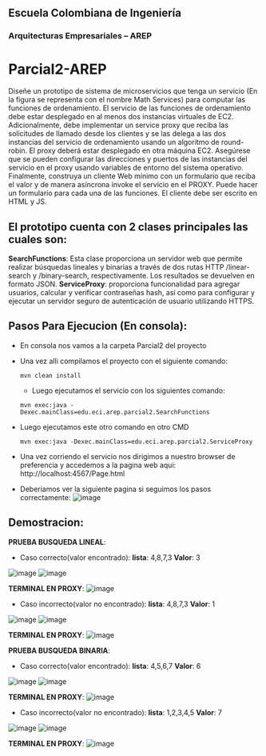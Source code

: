 ## Escuela Colombiana de Ingeniería
### Arquitecturas Empresariales – AREP
# Parcial2-AREP

Diseñe un prototipo de sistema de microservicios que tenga un servicio (En la figura se representa con el nombre Math Services) para computar las funciones de ordenamiento.  El servicio de las funciones de ordenamiento debe estar desplegado en al menos dos instancias virtuales de EC2. Adicionalmente, debe implementar un service proxy que reciba las solicitudes de llamado desde los clientes  y se las delega a las dos instancias del servicio de ordenamiento usando un algoritmo de round-robin. El proxy deberá estar desplegado en otra máquina EC2. Asegúrese que se pueden configurar las direcciones y puertos de las instancias del servicio en el proxy usando variables de entorno del sistema operativo.  Finalmente, construya un cliente Web mínimo con un formulario que reciba el valor y de manera asíncrona invoke el servicio en el PROXY. Puede hacer un formulario para cada una de las funciones. El cliente debe ser escrito en HTML y JS.

 ## El prototipo cuenta con 2 clases principales las cuales son:

  **SearchFunctions**: Esta clase proporciona un servidor web que permite realizar búsquedas lineales y binarias a través de dos rutas HTTP /linear-search y /binary-search, respectivamente. Los resultados se devuelven en formato JSON.
  **ServiceProxy**: proporciona funcionalidad para agregar usuarios, calcular y verificar contraseñas hash, así como para configurar y ejecutar un servidor seguro de autenticación de usuario utilizando HTTPS.

  ## Pasos Para Ejecucion (En consola):
  - En consola nos vamos a la carpeta Parcial2 del proyecto
- Una vez alli compilamos el proyecto con el siguiente comando:
  
  ``` 
  mvn clean install
  ```
  - Luego ejecutamos el servicio con los siguientes comando:
 
  ``` 
  mvn exec:java -Dexec.mainClass=edu.eci.arep.parcial2.SearchFunctions
  ```
- Luego ejecutamos este otro comando en otro CMD

    ``` 
   mvn exec:java -Dexec.mainClass=edu.eci.arep.parcial2.ServiceProxy
  ```
- Una vez corriendo el servicio nos dirigimos a nuestro browser de preferencia y accedemos a la pagina web aqui:
  http://localhost:4567/Page.html

- Deberiamos ver la siguiente pagina si seguimos los pasos correctamente:
![image](https://github.com/JuanFe2001/Parcial2_AREP/assets/123691538/3d6e7905-d73e-4918-a551-64416760dd07)

## Demostracion:

**PRUEBA BUSQUEDA LINEAL**:
* Caso correcto(valor encontrado):
  **lista**: 4,8,7,3
  **Valor**: 3

![image](https://github.com/JuanFe2001/Parcial2_AREP/assets/123691538/0c98af57-0f58-408e-a411-f07399f857d9)
![image](https://github.com/JuanFe2001/Parcial2_AREP/assets/123691538/1fac4b69-4b86-468d-807a-c2d221c48282)


**TERMINAL EN PROXY**:
![image](https://github.com/JuanFe2001/Parcial2_AREP/assets/123691538/b985af81-aa40-42e9-86bf-7f1471667e65)


* Caso incorrecto(valor no encontrado):
  **lista**: 4,8,7,3
  **Valor**: 1

![image](https://github.com/JuanFe2001/Parcial2_AREP/assets/123691538/d146f411-cb9c-4047-8d13-22e94bc8a22f)
![image](https://github.com/JuanFe2001/Parcial2_AREP/assets/123691538/68a9861c-1edb-49b7-8dbb-1d5755f5f360)


**TERMINAL EN PROXY**:
![image](https://github.com/JuanFe2001/Parcial2_AREP/assets/123691538/afa3a43e-43db-4418-a457-c2fb1ae018c4)

**PRUEBA BUSQUEDA BINARIA**:
* Caso correcto(valor encontrado):
  **lista**: 4,5,6,7
  **Valor**: 6

![image](https://github.com/JuanFe2001/Parcial2_AREP/assets/123691538/9eca1305-2a37-473b-b80c-98e37e4bbe31)
![image](https://github.com/JuanFe2001/Parcial2_AREP/assets/123691538/96740563-1ce6-4348-8011-8779e7461eaf)

**TERMINAL EN PROXY**:
![image](https://github.com/JuanFe2001/Parcial2_AREP/assets/123691538/ab3c6127-cc68-42e1-ae0d-950c334d0b07)

* Caso incorrecto(valor no encontrado):
  **lista**: 1,2,3,4,5
  **Valor**: 7

![image](https://github.com/JuanFe2001/Parcial2_AREP/assets/123691538/8c426225-3199-4f55-8875-649070b55c02)
![image](https://github.com/JuanFe2001/Parcial2_AREP/assets/123691538/ad3479ba-a3c8-405c-8c8a-634dc0dd7ca5)

**TERMINAL EN PROXY**:
![image](https://github.com/JuanFe2001/Parcial2_AREP/assets/123691538/f77d6ec8-827d-4944-b8e8-8fbba724f308)








  
  
